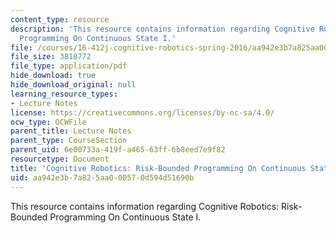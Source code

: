 ```yaml
---
content_type: resource
description: 'This resource contains information regarding Cognitive Robotics: Risk-Bounded
  Programming On Continuous State I.'
file: /courses/16-412j-cognitive-robotics-spring-2016/aa942e3b7a825aa000570d594d51690b_MIT16_412JS16_L22.pdf
file_size: 3818772
file_type: application/pdf
hide_download: true
hide_download_original: null
learning_resource_types:
- Lecture Notes
license: https://creativecommons.org/licenses/by-nc-sa/4.0/
ocw_type: OCWFile
parent_title: Lecture Notes
parent_type: CourseSection
parent_uid: 6e00733a-419f-a465-63ff-6b8eed7e9f82
resourcetype: Document
title: 'Cognitive Robotics: Risk-Bounded Programming On Continuous State I'
uid: aa942e3b-7a82-5aa0-0057-0d594d51690b
---
```

This resource contains information regarding Cognitive Robotics: Risk-Bounded Programming On Continuous State I.